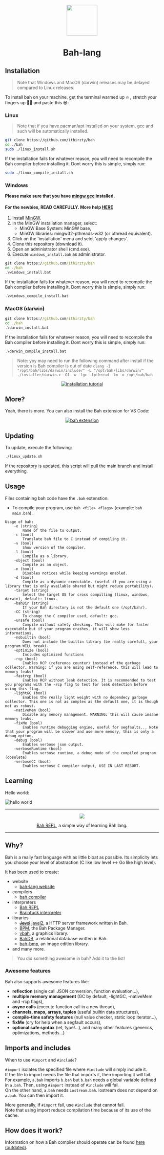 <div align="center">
<p>
    <a href="https://alois.xyz/bah/"><img width="100px" src="https://raw.githubusercontent.com/ithirzty/bah/main/extra/logo.png"></a>
    <h1>Bah-lang</h1>
</p>
</div>

## Installation
> Note that Windows and MacOS (darwin) releases may be delayed compared to Linux releases.

To install bah on your machine, get the terminal warmed up 🔥 , stretch your fingers up 🏋‍♂ and paste this 😎:
### Linux
> Note that if you have pacman/apt installed on your system, gcc and such will be automatically installed.
```sh
git clone https://github.com/ithirzty/bah
cd ./bah
sudo ./linux_install.sh
```
If the installation fails for whatever reason, you will need to recompile the Bah compiler
before installing it. Dont worry this is simple, simply run:
```sh
sudo ./linux_compile_install.sh
```

### Windows
**Please make sure that you have [mingw gcc](https://sourceforge.net/projects/mingw/) installed.**

#### For the newbies, **READ CAREFULLY**. More help [HERE](https://alois.xyz/bah/get-started-windows)
1. Install [MinGW](https://sourceforge.net/projects/mingw/).
2. In the MinGW installation manager, select:
   - MinGW Base System: MinGW base,
   - MinGW libraries: mingw32-pthreads-w32 (or pthread equivalent).
3. Click on the 'installation' menu and selct 'apply changes'.
4. Clone this repository (download it).
5. Open an administrator shell (cmd.exe).
6. Execute `windows_install.bah` as administrator.
```bat
git clone https://github.com/ithirzty/bah
cd ./bah
.\windows_install.bat
```
If the installation fails for whatever reason, you will need to recompile the Bah compiler
before installing it. Dont worry this is simple, simply run:
```bat
.\windows_compile_install.bat
```

### MacOS (darwin)
```bat
git clone https://github.com/ithirzty/bah
cd ./bah
.\darwin_install.bat
```
If the installation fails for whatever reason, you will need to recompile the Bah compiler
before installing it. Dont worry this is simple, simply run:
```bat
.\darwin_compile_install.bat
```

> Note: yoy may need to run the following command after install if the version is Bah compiler is out of date `clang -I "/opt/bah/libs/darwin/include/" -L "/opt/bah/libs/darwin/" ./installer/darwin.c -O1 -w -lgc -lpthread -lm -o /opt/bah/bah`
<div align="center">
<a href="https://youtu.be/druJwBluvLc">
<img src="./extra/install_thumb.jpg" alt="installation tutorial" />
</a>
</div>

## More?
Yeah, there is more.
You can also install the Bah extension for VS Code:
<div align="center">
<a href="https://github.com/ithirzty/bah-vscode">
<img src="./extra/extension.png" alt="bah extension" />
</a>
</div>


## Updating
To update, execute the following:
```sh
./linux_update.sh
```
If the repository is updated, this script will pull the main branch and install everything.

## Usage
Files containing bah code have the `.bah` extenstion.
- To compile your program, use `bah <file> <flags>` (example: `bah main.bah`).
```
Usage of bah:
    -o (string)
        Name of the file to output.
    -c (bool)
        Translate bah file to C instead of compiling it.
    -v (bool)
        Show version of the compiler.
    -l (bool)
        Compile as a library.
    -object (bool)
        Compile as an object.
    -n (bool)
        Disables notices while keeping warnings enabled.
    -d (bool)
        Compile as a dynamic executable. (useful if you are using a library that is only available shared but might reduce portability).
    -target (string)
        Select the target OS for cross compilling (linux, windows, darwin), default: linux.
    -bahDir (string)
        If your Bah directory is not the default one (/opt/bah/).
    -CC (string)
        To change the C compiler used, default: gcc.
    -unsafe (bool)
        Compile without safety checking. This will make for faster executable but if your program crashes, it will show less informations.
    -nobuiltin (bool)
        Does not include the builtin library (be really carefull, your program WILL break).
    -optimize (bool)
        Includes optimized functions
    -rcp (bool)
        Enables RCP (reference counter) instead of the garbage collector. Warning: if you are using self-reference, this will lead to memory leaks!
    -fastrcp (bool)
        Enables RCP without leak detection. It is recommended to test you programs with the -rcp flag to test for leak detection before using this flag.
    -lightGC (bool)
        Enables the really light weight with no dependecy garbage collector. This one is not as complex as the default one, it is though not as robust.
    -nativeMem (bool)
        Disable any memory management. WARNING: this will cause insane memory leaks.
    -fixMe (bool)
        Enables runtime debugging engine, useful for segfaults... Note that your program will be slower and use more memory, this is only a debug option.
    -debug (bool)
        Enables verbose json output.
    -verboseRuntime (bool)
        Enables verbose runtime, a debug mode of the compiled program. (obsolete)
    -verboseCC (bool)
        Enables verbose C compiler output, USE IN LAST RESORT.
```
## Learning
Hello world:

![hello world](extra/helloworld.svg)

---

<center>
<img src="./extra/repl.png">
<p>
<a href="https://github.com/ithirzty/bah-repl">Bah REPL</a>, a simple way of learning Bah lang.
</p>
</center>

---


## Why?
Bah is a really fast language with as little bloat as possible. Its simplicity lets you choose your level of abstraction (C like low level <-> Go like high level).

It has been used to create:
- website
    - [bah-lang website](https://alois.xyz/bah/)
- compilers
    - [bah compiler](https://github.com/ithirzty/bah)
- interpreters
    - [Bah REPL](https://github.com/ithirzty/bah-repl)
    - [Brainfuck interpreter](https://github.com/ithirzty/bah-brainfuck)
- libraries
    - ~~[Javel](https://github.com/ithirzty/javel)~~ [javel2](https://github.com/ithirzty/javel2), a HTTP server framework written in Bah.
    - [BPM](https://github.com/ithirzty/bpm), the Bah Package Manager.
    - [vbah](https://github.com/ithirzty/vbah), a graphics library.
    - [BahDB](https://github.com/ithirzty/bahdb), a relational database written in Bah.
    - [bah-bmp](https://github.com/ithirzty/bah-bmp), an image edition library.
- and many more.
> You did something awesome in bah? Add it to the list!


### Awesome features
Bah also supports awesome features like:
- **reflection** (single call JSON conversion, function evaluation...),
- **multiple memory management** (GC by default, -lightGC, -nativeMem and -rcp flags),
- **async calls** (execute function call in a new thread),
- **channels, maps, arrays, tuples** (useful builtin data structures),
- **compile-time safety features** (null value checker, static loop iterator...),
- **fixMe** (cry for help when a segfault occurs),
- **optional safe syntax** (let, type!...),
and many other features (generics, optimizations, methods...)

## Imports and includes
When to use `#import` and `#include`?

`#import` isolates the specified file where `#include` will simply include it.<br>
If the file to import needs the file that imports it, then importing it will fail.<br>
For example, `a.bah` imports `b.bah` but `b.bah` needs a global variable defined in `a.bah`.
Then, using `#import` instead of `#include` will fail.<br>
On the other hand, `a.bah` needs `iostream.bah`. Iostream does not depend on `a.bah`.
You can then import it.

More generally, if `#import` fail, use `#include` that cannot fail.<br>
Note that using import reduce compilation time because of its use of the cache.

## How does it work?
Information on how a Bah compiler should operate can be found [here (outdated)](how.md).
